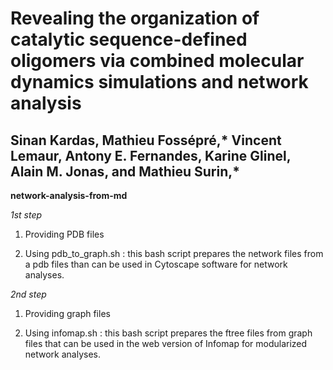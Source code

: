 # Revealing the organization of catalytic sequence-defined oligomers via combined molecular dynamics simulations and network analysis
## Sinan Kardas, Mathieu Fossépré,* Vincent Lemaur, Antony E. Fernandes, Karine Glinel, Alain M. Jonas, and Mathieu Surin,* ##

__network-analysis-from-md__


*1st step*
1. Providing PDB files

2. Using pdb_to_graph.sh : this bash script prepares the network files from a pdb files than can be used in Cytoscape software for network analyses.

*2nd step*
1. Providing graph files

2. Using infomap.sh : this bash script prepares the ftree files from graph files that can be used in the web version of Infomap for modularized network analyses.
